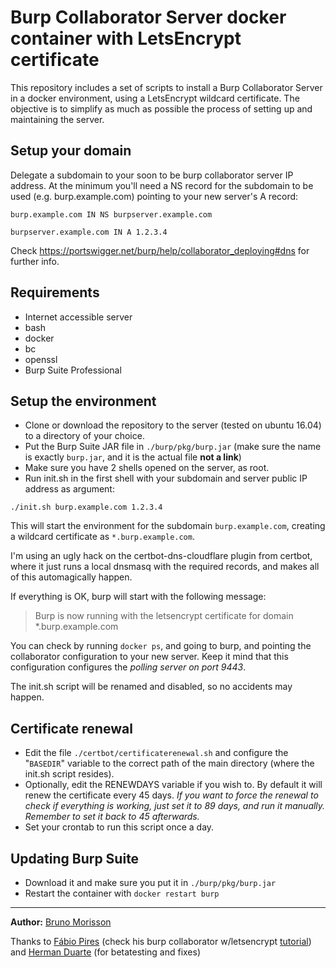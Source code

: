 # Burp Collaborator Server docker container with LetsEncrypt certificate

This repository includes a set of scripts to install a Burp Collaborator Server in a docker environment, using a LetsEncrypt wildcard certificate.
The objective is to simplify as much as possible the process of setting up and maintaining the server.

## Setup your domain

Delegate a subdomain to your soon to be burp collaborator server IP address. At the minimum you'll need a NS record for the subdomain to be used (e.g. burp.example.com) pointing to your new server's A record:

```burp.example.com IN NS burpserver.example.com```

```burpserver.example.com IN A 1.2.3.4```

Check https://portswigger.net/burp/help/collaborator_deploying#dns for further info.

## Requirements

* Internet accessible server 
* bash
* docker
* bc 
* openssl
* Burp Suite Professional

## Setup the environment 

* Clone or download the repository to the server (tested on ubuntu 16.04) to a directory of your choice.
* Put the Burp Suite JAR file in ```./burp/pkg/burp.jar``` (make sure the name is exactly ```burp.jar```, and it is the actual file **not a link**)
* Make sure you have 2 shells opened on the server, as root.
* Run init.sh in the first shell with your subdomain and server public IP address as argument:

```./init.sh burp.example.com 1.2.3.4```

This will start the environment for the subdomain ```burp.example.com```, creating a wildcard certificate as ```*.burp.example.com```.

I'm using an ugly hack on the certbot-dns-cloudflare plugin from certbot, where it just runs a local dnsmasq with the required records, and makes
all of this automagically happen.

If everything is OK, burp will start with the following message:

> Burp is now running with the letsencrypt certificate for domain *.burp.example.com

You can check by running ```docker ps```, and going to burp, and pointing the collaborator configuration to your new server. 
Keep it mind that this configuration configures the *polling server on port 9443*.

The init.sh script will be renamed and disabled, so no accidents may happen.

## Certificate renewal

* Edit the file ```./certbot/certificaterenewal.sh``` and configure the "```BASEDIR```" variable to the correct path of the main directory (where the init.sh script resides).
* Optionally, edit the RENEWDAYS variable if you wish to. By default it will renew the certificate every 45 days. *If you want to force the renewal to check if everything is working, just set it to 89 days, and run it manually. Remember to set it back to 45 afterwards.*
* Set your crontab to run this script once a day.

## Updating Burp Suite

* Download it and make sure you put it in ```./burp/pkg/burp.jar```
* Restart the container with ```docker restart burp```  

---
**Author:** [Bruno Morisson](https://twitter.com/morisson)

Thanks to [Fábio Pires](https://twitter.com/fabiopirespt) (check his burp collaborator w/letsencrypt [tutorial](https://blog.fabiopires.pt/running-your-instance-of-burp-collaborator-server/)) and [Herman Duarte](https://twitter.com/hdontwit) (for betatesting and fixes)



